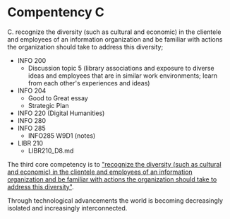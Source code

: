 # Compentency C

C. recognize the diversity (such as cultural and economic) in the clientele and employees of an information organization and be familiar with actions the organization should take to address this diversity;

- INFO 200
    - Discussion topic 5 (library associations and exposure to diverse ideas and employees that are in similar work environments; learn from each other's experiences and ideas)
- INFO 204
    - Good to Great essay
    - Strategic Plan
- INFO 220 (Digital Humanities)
- INFO 280
- INFO 285
    - INFO285 W9D1 (notes)
- LIBR 210
    - LIBR210\_D8.md


The third core competency is to ["recognize the diversity (such as cultural and economic) in the clientele and employees of an information organization and be familiar with actions the organization should take to address this diversity"](http://ischool.sjsu.edu/current-students/courses/core-competencies).

Through technological advancements the world is becoming decreasingly isolated and increasingly interconnected.

